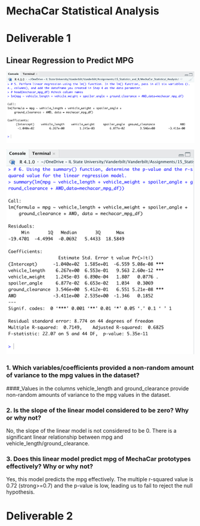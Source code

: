 # MechaCar Statistical Analysis

# **Deliverable 1**

## Linear Regression to Predict MPG

![del_1a_lin_reg.png](https://github.com/crkaide/MechaCar_Statistical_Analysis/blob/main/images/del_1a_lin_reg.png?raw=true)
  
![del_1b_lin_reg_sum.png](https://github.com/crkaide/MechaCar_Statistical_Analysis/blob/main/images/del_1b_lin_reg_sum.png?raw=true)

### 1. Which variables/coefficients provided a non-random amount of variance to the mpg values in the dataset?
####_Values in the columns vehicle_length and ground_clearance provide non-random amounts of variance to the mpg values in the dataset.

### 2. Is the slope of the linear model considered to be zero? Why or why not?
No, the slope of the linear model is not considered to be 0.  There is a significant linear relationship between mpg and vehicle_length/ground_clearance.

### 3. Does this linear model predict mpg of MechaCar prototypes effectively? Why or why not?
Yes, this model predicts the mpg effectively.  The multiple r-squared value is 0.72 (strong>=0.7) and the p-value is low, leading us to fail to reject the null hypothesis.


# **Deliverable 2**





